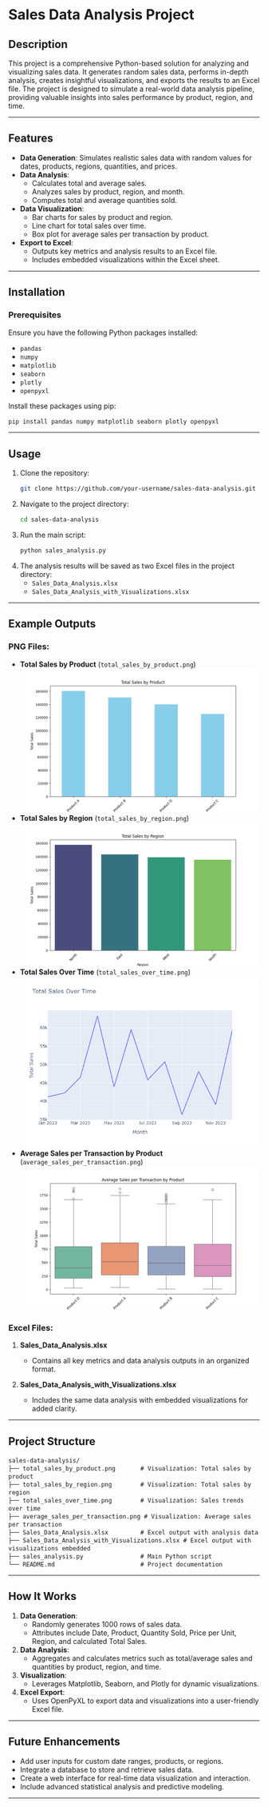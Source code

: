 # Sales Data Analysis Project

## Description
This project is a comprehensive Python-based solution for analyzing and visualizing sales data. It generates random sales data, performs in-depth analysis, creates insightful visualizations, and exports the results to an Excel file. The project is designed to simulate a real-world data analysis pipeline, providing valuable insights into sales performance by product, region, and time.

---

## Features
- **Data Generation**: Simulates realistic sales data with random values for dates, products, regions, quantities, and prices.
- **Data Analysis**: 
  - Calculates total and average sales.
  - Analyzes sales by product, region, and month.
  - Computes total and average quantities sold.
- **Data Visualization**: 
  - Bar charts for sales by product and region.
  - Line chart for total sales over time.
  - Box plot for average sales per transaction by product.
- **Export to Excel**: 
  - Outputs key metrics and analysis results to an Excel file.
  - Includes embedded visualizations within the Excel sheet.

---

## Installation
### Prerequisites
Ensure you have the following Python packages installed:
- `pandas`
- `numpy`
- `matplotlib`
- `seaborn`
- `plotly`
- `openpyxl`

Install these packages using pip:
```bash
pip install pandas numpy matplotlib seaborn plotly openpyxl
```

---

## Usage
1. Clone the repository:
   ```bash
   git clone https://github.com/your-username/sales-data-analysis.git
   ```
2. Navigate to the project directory:
   ```bash
   cd sales-data-analysis
   ```
3. Run the main script:
   ```bash
   python sales_analysis.py
   ```
4. The analysis results will be saved as two Excel files in the project directory:
   - `Sales_Data_Analysis.xlsx`
   - `Sales_Data_Analysis_with_Visualizations.xlsx`

---

## Example Outputs
### PNG Files:
- **Total Sales by Product** (`total_sales_by_product.png`)  
  ![Example](total_sales_by_product.png)
- **Total Sales by Region** (`total_sales_by_region.png`)  
  ![Example](total_sales_by_region.png)
- **Total Sales Over Time** (`total_sales_over_time.png`)  
  ![Example](total_sales_over_time.png)
- **Average Sales per Transaction by Product** (`average_sales_per_transaction.png`)  
  ![Example](average_sales_per_transaction.png)

### Excel Files:
1. **Sales_Data_Analysis.xlsx**  
   - Contains all key metrics and data analysis outputs in an organized format.  

2. **Sales_Data_Analysis_with_Visualizations.xlsx**  
   - Includes the same data analysis with embedded visualizations for added clarity.

---

## Project Structure
```
sales-data-analysis/
├── total_sales_by_product.png       # Visualization: Total sales by product
├── total_sales_by_region.png        # Visualization: Total sales by region
├── total_sales_over_time.png        # Visualization: Sales trends over time
├── average_sales_per_transaction.png # Visualization: Average sales per transaction
├── Sales_Data_Analysis.xlsx         # Excel output with analysis data
├── Sales_Data_Analysis_with_Visualizations.xlsx # Excel output with visualizations embedded
├── sales_analysis.py                # Main Python script
└── README.md                        # Project documentation
```

---

## How It Works
1. **Data Generation**: 
   - Randomly generates 1000 rows of sales data.
   - Attributes include Date, Product, Quantity Sold, Price per Unit, Region, and calculated Total Sales.
2. **Data Analysis**:
   - Aggregates and calculates metrics such as total/average sales and quantities by product, region, and time.
3. **Visualization**:
   - Leverages Matplotlib, Seaborn, and Plotly for dynamic visualizations.
4. **Excel Export**:
   - Uses OpenPyXL to export data and visualizations into a user-friendly Excel file.

---

## Future Enhancements
- Add user inputs for custom date ranges, products, or regions.
- Integrate a database to store and retrieve sales data.
- Create a web interface for real-time data visualization and interaction.
- Include advanced statistical analysis and predictive modeling.

---
